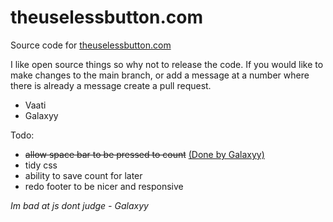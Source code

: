 # theuselessbutton.com
Source code for  [theuselessbutton.com](https://theuselessbutton.com
) 

I like open source things so why not to release the code.
If you would like to make changes to the main branch, or add a message at a number where there is already a message create a pull request.

- Vaati
- Galaxyy


Todo:
- ~~allow space bar to be pressed to count~~ [(Done by Galaxyy)](https://github.com/VaatiTheMinish/theuselessbutton.com/commit/cff76acfa575c7ea2e3e42250de845248c0eea31)
- tidy css
- ability to save count for later
- redo footer to be nicer and responsive



*Im bad at js dont judge - Galaxyy*

